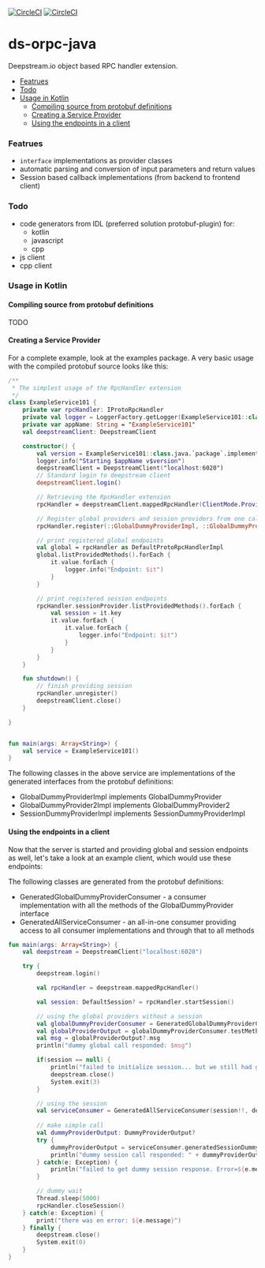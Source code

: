 [![CircleCI](https://circleci.com/gh/nadilas/ds-orpc-java.svg?style=shield)](https://circleci.com/gh/nadilas/ds-orpc-java)
[![CircleCI](https://thumbs.dreamstime.com/z/background-texture-color-wax-crayons-random-pattern-abstract-29035891.jpg)](https://thumbs.dreamstime.com/z/background-texture-color-wax-crayons-random-pattern-abstract-29035891.jpg)

# ds-orpc-java

Deepstream.io object based RPC handler extension.

- [Featrues](#featrues)
- [Todo](#todo)
- [Usage in Kotlin](#usage-in-kotlin)
  - [Compiling source from protobuf definitions](#compiling-source-from-protobuf-definitions)
  - [Creating a Service Provider](#creating-a-service-provider)
  - [Using the endpoints in a client](#using-the-endpoints-in-a-client)

### Featrues

- `interface` implementations as provider classes
- automatic parsing and conversion of input parameters and return values
- Session based callback implementations (from backend to frontend client)

### Todo

- code generators from IDL (preferred solution protobuf-plugin) for:
    - kotlin
    - javascript
    - cpp
- js client
- cpp client

### Usage in Kotlin

#### Compiling source from protobuf definitions

TODO

#### Creating a Service Provider

For a complete example, look at the examples package. A very basic usage with the compiled protobuf source looks like this:

```kotlin
/**
 * The simplest usage of the RpcHandler extension
 */
class ExampleService101 {
    private var rpcHandler: IProtoRpcHandler
    private val logger = LoggerFactory.getLogger(ExampleService101::class.java)
    private var appName: String = "ExampleService101"
    val deepstreamClient: DeepstreamClient

    constructor() {
        val version = ExampleService101::class.java.`package`.implementationVersion
        logger.info("Starting $appName v$version")
        deepstreamClient = DeepstreamClient("localhost:6020")
        // Standard login to deepstream client
        deepstreamClient.login()

        // Retrieving the RpcHandler extension
        rpcHandler = deepstreamClient.mappedRpcHandler(ClientMode.Provider)

        // Register global providers and session providers from one call, session dependant providers will be redirected to SessionManager
        rpcHandler.register(::GlobalDummyProviderImpl, ::GlobalDummyProvider2Impl, ::SessionDummyProviderImpl)

        // print registered global endpoints
        val global = rpcHandler as DefaultProtoRpcHandlerImpl
        global.listProvidedMethods().forEach {
            it.value.forEach {
                logger.info("Endpoint: $it")
            }
        }

        // print registered session endpoints
        rpcHandler.sessionProvider.listProvidedMethods().forEach {
            val session = it.key
            it.value.forEach {
                it.value.forEach {
                    logger.info("Endpoint: $it")
                }
            }
        }
    }

    fun shutdown() {
        // finish providing session
        rpcHandler.unregister()
        deepstreamClient.close()
    }

}


fun main(args: Array<String>) {
    val service = ExampleService101()
}
```

The following classes in the above service are implementations of the generated interfaces from the protobuf definitions:
- GlobalDummyProviderImpl implements GlobalDummyProvider
- GlobalDummyProvider2Impl implements GlobalDummyProvider2
- SessionDummyProviderImpl implements SessionDummyProviderImpl

#### Using the endpoints in a client

Now that the server is started and providing global and session endpoints as well, let's take a look at an example client, which would use these endpoints:

The following classes are generated from the protobuf definitions:
- GeneratedGlobalDummyProviderConsumer - a consumer implementation with all the methods of the GlobalDummyProvider interface
- GeneratedAllServiceConsumer - an all-in-one consumer providing access to all consumer implementations and through that to all methods

```kotlin
fun main(args: Array<String>) {
    val deepstream = DeepstreamClient("localhost:6020")

    try {
        deepstream.login()

        val rpcHandler = deepstream.mappedRpcHandler()

        val session: DefaultSession? = rpcHandler.startSession()

        // using the global providers without a session
        val globalDummyProviderConsumer = GeneratedGlobalDummyProviderConsumer(deepstream)
        val globalProviderOutput = globalDummyProviderConsumer.testMethod01(DummyProviderInput("global message input"))
        val msg = globalProviderOutput?.msg
        println("dummy global call responded: $msg")

        if(session == null) {
            println("failed to initialize session... but we still had globals")
            deepstream.close()
            System.exit(3)
        }

        // using the session
        val serviceConsumer = GeneratedAllServiceConsumer(session!!, deepstream)
        
        // make simple call
        val dummyProviderOutput: DummyProviderOutput?
        try {
            dummyProviderOutput = serviceConsumer.generatedSessionDummyProvider.sessionScopeTestMethod01(DummyProviderInput("first message"))
            println("dummy session call responded: " + dummyProviderOutput!!.msg)
        } catch(e: Exception) {
            println("failed to get dummy session response. Error=${e.message}")
        }

        // dummy wait
        Thread.sleep(5000)
        rpcHandler.closeSession()
    } catch(e: Exception) {
        print("there was en error: ${e.message}")
    } finally {
        deepstream.close()
        System.exit(0)
    }
}
```
